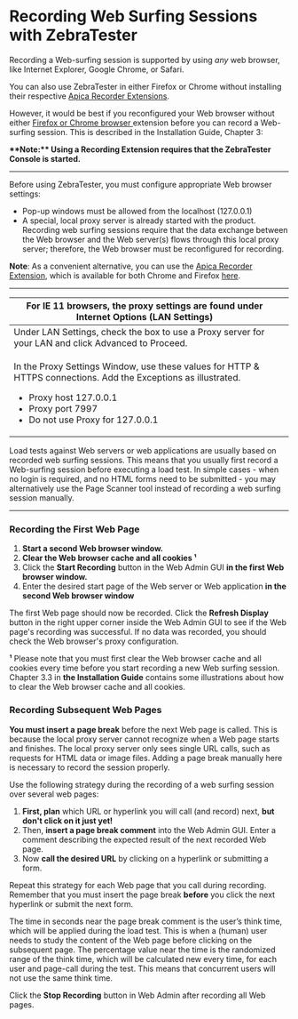 # Recording Web Surfing Sessions with ZebraTester

Recording a Web-surfing session is supported by using _any_ web browser, like Internet Explorer, Google Chrome, or Safari.

You can also use ZebraTester in either Firefox or Chrome without installing their respective [Apica Recorder Extensions](https://apica-kb.atlassian.net/wiki/spaces/DAZT/pages/4620878/Download+the+Extension).

However, it would be best if you reconfigured your Web browser without either [Firefox or Chrome browser ](https://apica-kb.atlassian.net/wiki/spaces/DAZT/pages/4620878/Download+the+Extension)extension before you can record a Web-surfing session. This is described in the Installation Guide, Chapter 3:

**\*\*Note:\*\* Using a Recording Extension requires that the ZebraTester Console is started.**

***

Before using ZebraTester, you must configure appropriate Web browser settings:

* Pop-up windows must be allowed from the localhost (127.0.0.1)
* A special, local proxy server is already started with the product. Recording web surfing sessions require that the data exchange between the Web browser and the Web server(s) flows through this local proxy server; therefore, the Web browser must be reconfigured for recording.

**Note**: As a convenient alternative, you can use the [Apica Recorder Extension](https://apica-kb.atlassian.net/wiki/spaces/DAZT/pages/4620878/Download+the+Extension), which is available for both Chrome and Firefox [here](https://apica-kb.atlassian.net/wiki/spaces/DAZT/pages/4620878/Download+the+Extension).

***

| For IE 11 browsers, the proxy settings are found under Internet Options (LAN Settings)                                                                                                                                           |   |
| -------------------------------------------------------------------------------------------------------------------------------------------------------------------------------------------------------------------------------- | - |
| Under LAN Settings, check the box to use a Proxy server for your LAN and click Advanced to Proceed.                                                                                                                              |   |
| <p>In the Proxy Settings Window, use these values for HTTP &#x26; HTTPS connections. Add the Exceptions as illustrated.</p><ul><li>Proxy host 127.0.0.1</li><li>Proxy port 7997</li><li>Do not use Proxy for 127.0.0.1</li></ul> |   |

Load tests against Web servers or web applications are usually based on recorded web surfing sessions. This means that you usually first record a Web-surfing session before executing a load test. In simple cases - when no login is required, and no HTML forms need to be submitted - you may alternatively use the Page Scanner tool instead of recording a web surfing session manually.

***



### Recording the First Web Page <a href="#recordingwebsurfingsessionswithzebratester-recordingthefirstwebpage" id="recordingwebsurfingsessionswithzebratester-recordingthefirstwebpage"></a>

1. **Start a second Web browser window.**
2. **Clear the Web browser cache and all cookies ¹**
3. Click the **Start Recording** button in the Web Admin GUI **in the first Web browser window.**
4. Enter the desired start page of the Web server or Web application **in the second Web browser window**

The first Web page should now be recorded. Click the **Refresh Display** button in the right upper corner inside the Web Admin GUI to see if the Web page's recording was successful. If no data was recorded, you should check the Web browser's proxy configuration.

**¹** Please note that you must first clear the Web browser cache and all cookies every time before you start recording a new Web surfing session. Chapter 3.3 in **the Installation Guide** contains some illustrations about how to clear the Web browser cache and all cookies.

### Recording Subsequent Web Pages <a href="#recordingwebsurfingsessionswithzebratester-recordingsubsequentwebpages" id="recordingwebsurfingsessionswithzebratester-recordingsubsequentwebpages"></a>

**You must insert a** **page break** before the next Web page is called. This is because the local proxy server cannot recognize when a Web page starts and finishes. The local proxy server only sees single URL calls, such as requests for HTML data or image files. Adding a page break manually here is necessary to record the session properly.

Use the following strategy during the recording of a web surfing session over several web pages:

1. **First, plan** which URL or hyperlink you will call (and record) next, **but don't click on it just yet!**
2. Then, **insert a page break comment** into the Web Admin GUI. Enter a comment describing the expected result of the next recorded Web page.
3. Now **call the desired URL** by clicking on a hyperlink or submitting a form.

Repeat this strategy for each Web page that you call during recording. Remember that you must insert the page break **before** you click the next hyperlink or submit the next form.

The time in seconds near the page break comment is the user’s think time, which will be applied during the load test. This is when a (human) user needs to study the content of the Web page before clicking on the subsequent page. The percentage value near the time is the randomized range of the think time, which will be calculated new every time, for each user and page-call during the test. This means that concurrent users will not use the same think time.

Click the **Stop Recording** button in Web Admin after recording all Web pages.
